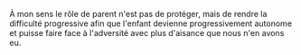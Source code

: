 À mon sens le rôle de parent n'est pas de protéger, mais de rendre la difficulté progressive afin que l'enfant devienne progressivement autonome et puisse faire face à l'adversité avec plus d'aisance que nous n'en avons eu.

